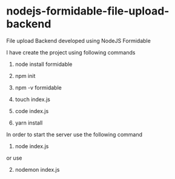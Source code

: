 # nodejs-formidable-file-upload-backend
File upload Backend developed using NodeJS Formidable

I have create the project using following commands

1) node install formidable

2) npm init

3) npm -v formidable

4) touch index.js

5) code index.js

6) yarn install

In order to start the server use the following command 

1) node index.js

or use

2) nodemon index.js



